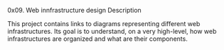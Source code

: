 0x09. Web innfrastructure design Description

This project contains links to diagrams representing different web infrastructures. Its goal is to understand, on a very high-level, how web infrastructures are organized and what are their components.

